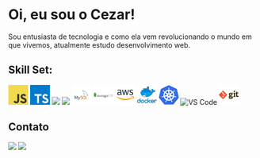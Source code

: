 # Oi, eu sou o Cezar!

Sou entusiasta de tecnologia e como ela vem revolucionando o mundo em que vivemos, atualmente estudo desenvolvimento web.

## Skill Set:

<img alt="JS" title="JavaScript" width="40px" src="https://raw.githubusercontent.com/github/explore/master/topics/javascript/javascript.png"> <img alt="Typescript" title="Typescript" width="40px" src="https://raw.githubusercontent.com/github/explore/main/topics/typescript/typescript.png"> <img width="40px" src="https://cdn.jsdelivr.net/gh/devicons/devicon/icons/react/react-original.svg" /> <img src="https://cdn.jsdelivr.net/gh/devicons/devicon/icons/css3/css3-plain.svg" /> <img title="MySQL" alt="MySQL" width="40px" src="https://raw.githubusercontent.com/github/explore/master/topics/mysql/mysql.png"> <img title="MongoDB" alt="MongoDB" width="40px" src="https://raw.githubusercontent.com/github/explore/master/topics/mongodb/mongodb.png"> <img title="AWS" alt="AWS" width="40px" src="https://raw.githubusercontent.com/github/explore/main/topics/aws/aws.png"> <img title="Docker" alt="Docker" width="40px" src="https://raw.githubusercontent.com/github/explore/master/topics/docker/docker.png"> <img title="Kubernetes" alt="Kubernetes" width="40px" src="https://raw.githubusercontent.com/github/explore/main/topics/kubernetes/kubernetes.png">
<img title="VS Code" alt="VS Code" width="40px" src="https://img.icons8.com/fluent/48/000000/visual-studio-code-2019.png"> <img title="git" alt="git" width="40px" src="https://raw.githubusercontent.com/github/explore/master/topics/git/git.png">

## Contato

<a href = "mailto:cezarguimaraes@gmail.com"><img src="https://img.shields.io/badge/-Gmail-%23333?style=for-the-badge&logo=gmail&logoColor=white" target="_blank"></a>
<a href="https://www.linkedin.com/in/cezarmontenegro" target="_blank"><img src="https://img.shields.io/badge/-LinkedIn-%230077B5?style=for-the-badge&logo=linkedin&logoColor=white" target="_blank"></a> 
